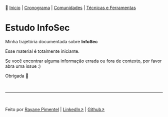👾 [Inicio](https://rayanepimentel.github.io/InfoSec-iniciante/) | [Cronograma](https://rayanepimentel.github.io/InfoSec-iniciante/cronograma/) | [Comunidades](https://rayanepimentel.github.io/InfoSec-iniciante/site/comunidade/hall.html) | [Técnicas e Ferramentas](https://rayanepimentel.github.io/InfoSec-iniciante/site/ferramentas/ferramentas.html)

# Estudo InfoSec

Minha trajetória documentada sobre **InfoSec**

Esse material é totalmente iniciante.

Se você encontrar alguma informação errada ou fora de contexto, por favor abra uma issue :)

Obrigada 💜

<!-- - [Bash](https://rayanepimentel.github.io/InfoSec-iniciante/bash/bash.html)
- [Redes - Inicio](https://rayanepimentel.github.io/InfoSec-iniciante/redes/redes-iniciante/start.html) 
- [Web - OWASP](https://rayanepimentel.github.io/InfoSec-iniciante/OWASP/owasp.html)
- [DevSecOps/AppSec](https://rayanepimentel.github.io/InfoSec-iniciante/devSecOps/) 📌 Estou aqui!
- [Cursos](https://rayanepimentel.github.io/InfoSec-iniciante/cursos/) 📌 Estou aqui! -->

<br>
<hr>
<br>

<footer class="footer">
        <p class="text-muted">
          Feito por <a href="/">Rayane Pimentel</a> |
          <a href="https://www.linkedin.com/in/rayanepimentel/" target="_blank"
            >LinkedIn&#x2197;</a
          >
          |
          <a href="https://github.com/rayanepimentel/" target="_blank"
            >Github&#x2197;</a
          >
        </p>
</footer>
